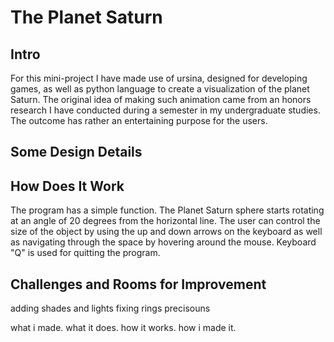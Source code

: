 # The Planet Saturn

## Intro
For this mini-project I have made use of ursina, designed for developing games, as well as python language to create a visualization of the planet Saturn. The original idea of making such animation came from an honors research I have conducted during a semester in my undergraduate studies. The outcome has rather an entertaining purpose for the users.  


## Some Design Details

## How Does It Work
The program has a simple function. The Planet Saturn sphere starts rotating at an angle of 20 degrees from the horizontal line. The user can control the size of the object by using the up and down arrows on the keyboard as well as navigating through the space by hovering around the mouse. Keyboard "Q" is used for quitting the program. 

## Challenges and Rooms for Improvement
adding shades and lights fixing rings precisouns 

what i made. what it does. how it works. how i made it.
